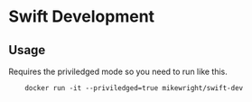 Swift Development
=========================================================

## Usage

Requires the priviledged mode so you need to run like this.   

        docker run -it --priviledged=true mikewright/swift-dev 





